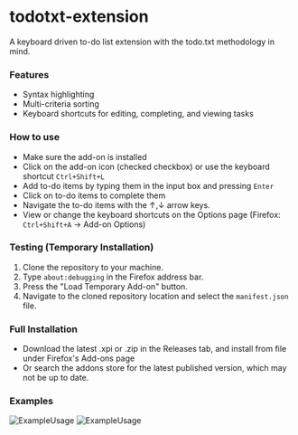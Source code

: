# todotxt-extension
A keyboard driven to-do list extension with the todo.txt methodology in mind.

### Features
 - Syntax highlighting
 - Multi-criteria sorting
 - Keyboard shortcuts for editing, completing, and viewing tasks

### How to use
 - Make sure the add-on is installed
 - Click on the add-on icon (checked checkbox) or use the keyboard shortcut ```Ctrl+Shift+L```
 - Add to-do items by typing them in the input box and pressing ```Enter```
 - Click on to-do items to complete them
 - Navigate the to-do items with the ↑,↓ arrow keys.
 - View or change the keyboard shortcuts on the Options page (Firefox: ```Ctrl+Shift+A``` -> Add-on Options)
 
 ### Testing (Temporary Installation)
 1. Clone the repository to your machine.
 2. Type ```about:debugging``` in the Firefox address bar.
 3. Press the "Load Temporary Add-on" button.
 4. Navigate to the cloned repository location and select the ```manifest.json``` file.

### Full Installation
 - Download the latest .xpi or .zip in the Releases tab, and install from file under Firefox's Add-ons page
 - Or search the addons store for the latest published version, which may not be up to date.

### Examples
![ExampleUsage](https://github.com/dthigpen/todotxt-extension/blob/examples/examples/vid1.gif)
![ExampleUsage](https://github.com/dthigpen/todotxt-extension/blob/examples/examples/img1.png)
